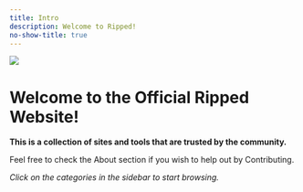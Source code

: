 ```yaml
---
title: Intro
description: Welcome to Ripped!
no-show-title: true
---
```


![](https://i.imgur.com/h3WqLFs.png)

# Welcome to the Official Ripped Website!

**This is a collection of sites and tools that are trusted by the community.**

Feel free to check the About section if you wish to help out by Contributing.

*Click on the categories in the sidebar to start browsing.*

